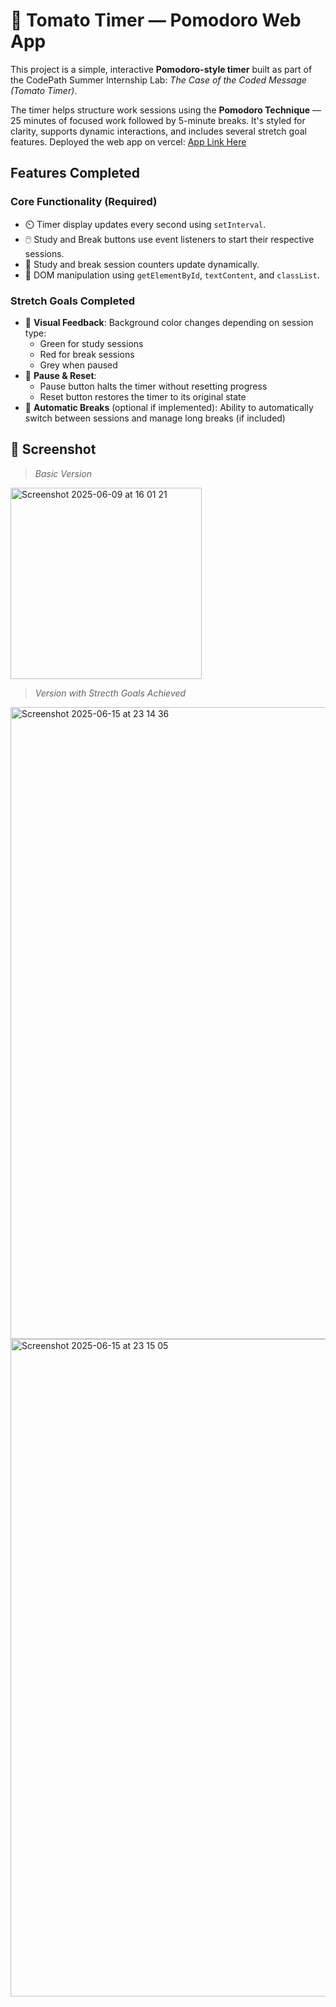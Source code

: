 # 🍅 Tomato Timer — Pomodoro Web App

This project is a simple, interactive **Pomodoro-style timer** built as part of the CodePath Summer Internship Lab: *The Case of the Coded Message (Tomato Timer)*.

The timer helps structure work sessions using the **Pomodoro Technique** — 25 minutes of focused work followed by 5-minute breaks. It's styled for clarity, supports dynamic interactions, and includes several stretch goal features.
Deployed the web app on vercel: [App Link Here](https://tomato-timer-lab-unit-2.vercel.app/)

## Features Completed

### Core Functionality (Required)
- ⏲️ Timer display updates every second using `setInterval`.
- 🖱️ Study and Break buttons use event listeners to start their respective sessions.
- 🔢 Study and break session counters update dynamically.
- 🧠 DOM manipulation using `getElementById`, `textContent`, and `classList`.

### Stretch Goals Completed
- 🎨 **Visual Feedback**: Background color changes depending on session type:
  - Green for study sessions
  - Red for break sessions
  - Grey when paused
- 🛑 **Pause & Reset**:
  - Pause button halts the timer without resetting progress
  - Reset button restores the timer to its original state
- 🔁 **Automatic Breaks** (optional if implemented): Ability to automatically switch between sessions and manage long breaks (if included)


## 📸 Screenshot

> *Basic Version*
<img width="306" alt="Screenshot 2025-06-09 at 16 01 21" src="https://github.com/user-attachments/assets/c45b8a5f-2db6-46f5-a2c6-d50089d57db6" />

> *Version with Strecth Goals Achieved*
<img width="1011" alt="Screenshot 2025-06-15 at 23 14 36" src="https://github.com/user-attachments/assets/27ecffe2-09eb-45ca-a5a2-85aedc28c348" />
<img width="1052" alt="Screenshot 2025-06-15 at 23 15 05" src="https://github.com/user-attachments/assets/333b2338-6e71-4d5e-a2c5-84d522f6286f" />
